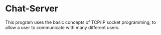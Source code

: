 # Chat-Server
 
This program uses the basic concepts of TCP/IP socket programming, to allow a user to 
communicate with many different users. 
